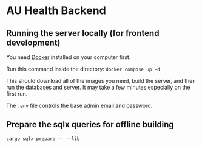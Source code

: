 # AU Health Backend

## Running the server locally (for frontend development)

You need [Docker](https://www.docker.com/) installed on your computer first.

Run this command inside the directory: `docker compose up -d`

This should download all of the images you need, build the server, and then run the databases and server. It may take a few minutes especially on the first run.

The `.env` file controls the base admin email and password.

## Prepare the sqlx queries for offline building

`cargo sqlx prepare -- --lib`
